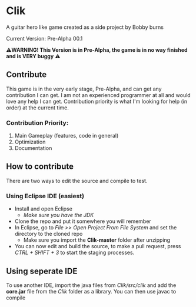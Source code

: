 # Clik
A guitar hero like game created as a side project by Bobby burns

Current Version: Pre-Alpha 00.1

:warning:**WARNING! This Version is in Pre-Alpha, the game is in no way finished and is VERY buggy** :warning:

## Contribute

This game is in the very early stage, Pre-Alpha, and can get any contribution I can get. I am not an experienced programmer at all and would love any help I can get. Contribution priority is what I'm looking for help (in order) at the current time.

### Contribution Priority:
1. Main Gameplay (features, code in general)
2. Optimization
3. Documentation


## How to contribute
There are two ways to edit the source and compile to test.

### Using Eclipse IDE (easiest)
* Install and open Eclipse
	* *Make sure you have the JDK*
* Clone the repo and put it somewhere you will remember
* In Eclipse, go to *File >> Open Project From File System* and set the directory to the cloned repo
	* Make sure you import the **Clik-master** folder after unzipping
* You can now edit and build the source, to make a pull request, press *CTRL + SHIFT + 3* to start the staging processes.


## Using seperate IDE
To use another IDE, import the java files from *Clik/src/clik* and add the **core.jar** file from the *Clik* folder as a library. You can then use javac to compile

